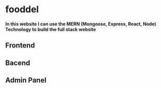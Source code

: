 # fooddel
#### In this website I can use the MERN (Mongoose, Express, React, Node) Technology to build the full stack website


## Frontend


## Bacend 


## Admin Panel